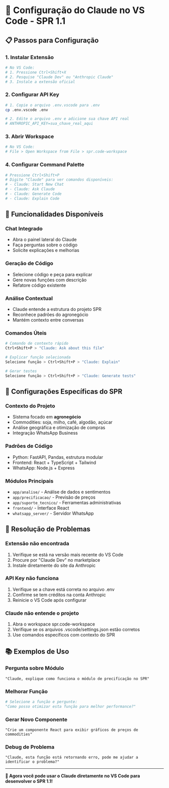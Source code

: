 # 🤖 Configuração do Claude no VS Code - SPR 1.1

## 📋 Passos para Configuração

### 1. **Instalar Extensão**
```bash
# No VS Code:
# 1. Pressione Ctrl+Shift+X
# 2. Pesquise "Claude Dev" ou "Anthropic Claude"
# 3. Instale a extensão oficial
```

### 2. **Configurar API Key**
```bash
# 1. Copie o arquivo .env.vscode para .env
cp .env.vscode .env

# 2. Edite o arquivo .env e adicione sua chave API real
# ANTHROPIC_API_KEY=sua_chave_real_aqui
```

### 3. **Abrir Workspace**
```bash
# No VS Code:
# File > Open Workspace from File > spr.code-workspace
```

### 4. **Configurar Command Palette**
```bash
# Pressione Ctrl+Shift+P
# Digite "Claude" para ver comandos disponíveis:
# - Claude: Start New Chat
# - Claude: Ask Claude
# - Claude: Generate Code
# - Claude: Explain Code
```

## 🚀 Funcionalidades Disponíveis

### **Chat Integrado**
- Abra o painel lateral do Claude
- Faça perguntas sobre o código
- Solicite explicações e melhorias

### **Geração de Código**
- Selecione código e peça para explicar
- Gere novas funções com descrição
- Refatore código existente

### **Análise Contextual**
- Claude entende a estrutura do projeto SPR
- Reconhece padrões do agronegócio
- Mantém contexto entre conversas

### **Comandos Úteis**
```bash
# Comando de contexto rápido
Ctrl+Shift+P > "Claude: Ask about this file"

# Explicar função selecionada
Selecione função > Ctrl+Shift+P > "Claude: Explain"

# Gerar testes
Selecione função > Ctrl+Shift+P > "Claude: Generate tests"
```

## 🎯 Configurações Específicas do SPR

### **Contexto do Projeto**
- Sistema focado em **agronegócio**
- Commodities: soja, milho, café, algodão, açúcar
- Análise geográfica e otimização de compras
- Integração WhatsApp Business

### **Padrões de Código**
- Python: FastAPI, Pandas, estrutura modular
- Frontend: React + TypeScript + Tailwind
- WhatsApp: Node.js + Express

### **Módulos Principais**
- `app/analise/` - Análise de dados e sentimentos
- `app/precificacao/` - Previsão de preços
- `app/suporte_tecnico/` - Ferramentas administrativas
- `frontend/` - Interface React
- `whatsapp_server/` - Servidor WhatsApp

## 🔧 Resolução de Problemas

### **Extensão não encontrada**
1. Verifique se está na versão mais recente do VS Code
2. Procure por "Claude Dev" no marketplace
3. Instale diretamente do site da Anthropic

### **API Key não funciona**
1. Verifique se a chave está correta no arquivo .env
2. Confirme se tem créditos na conta Anthropic
3. Reinicie o VS Code após configurar

### **Claude não entende o projeto**
1. Abra o workspace spr.code-workspace
2. Verifique se os arquivos .vscode/settings.json estão corretos
3. Use comandos específicos com contexto do SPR

## 📚 Exemplos de Uso

### **Pergunta sobre Módulo**
```
"Claude, explique como funciona o módulo de precificação no SPR"
```

### **Melhorar Função**
```python
# Selecione a função e pergunte:
"Como posso otimizar esta função para melhor performance?"
```

### **Gerar Novo Componente**
```
"Crie um componente React para exibir gráficos de preços de commodities"
```

### **Debug de Problema**
```
"Claude, esta função está retornando erro, pode me ajudar a identificar o problema?"
```

---

**🌾 Agora você pode usar o Claude diretamente no VS Code para desenvolver o SPR 1.1!**